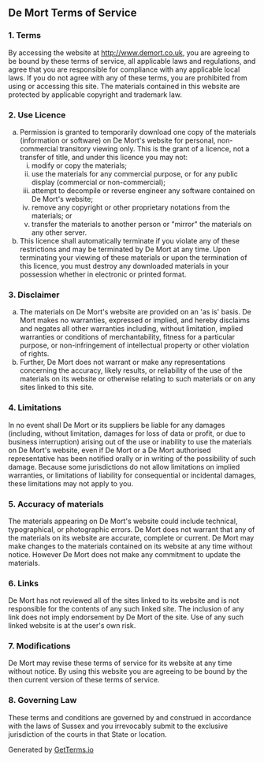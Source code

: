 <h2>De Mort Terms of Service</h2>
<h3>1. Terms</h3>
<p>By accessing the website at <a href="http://www.demort.co.uk">http://www.demort.co.uk</a>, you are agreeing to be bound by these terms of service, all applicable laws and regulations, and agree that you are responsible for compliance with any applicable local laws. If you do not agree with any of these terms, you are prohibited from using or accessing this site. The materials contained in this website are protected by applicable copyright and trademark law.</p>
<h3>2. Use Licence</h3>
<ol type="a">
   <li>Permission is granted to temporarily download one copy of the materials (information or software) on De Mort's website for personal, non-commercial transitory viewing only. This is the grant of a licence, not a transfer of title, and under this licence you may not:
   <ol type="i">
       <li>modify or copy the materials;</li>
       <li>use the materials for any commercial purpose, or for any public display (commercial or non-commercial);</li>
       <li>attempt to decompile or reverse engineer any software contained on De Mort's website;</li>
       <li>remove any copyright or other proprietary notations from the materials; or</li>
       <li>transfer the materials to another person or "mirror" the materials on any other server.</li>
   </ol>
    </li>
   <li>This licence shall automatically terminate if you violate any of these restrictions and may be terminated by De Mort at any time. Upon terminating your viewing of these materials or upon the termination of this licence, you must destroy any downloaded materials in your possession whether in electronic or printed format.</li>
</ol>
<h3>3. Disclaimer</h3>
<ol type="a">
   <li>The materials on De Mort's website are provided on an 'as is' basis. De Mort makes no warranties, expressed or implied, and hereby disclaims and negates all other warranties including, without limitation, implied warranties or conditions of merchantability, fitness for a particular purpose, or non-infringement of intellectual property or other violation of rights.</li>
   <li>Further, De Mort does not warrant or make any representations concerning the accuracy, likely results, or reliability of the use of the materials on its website or otherwise relating to such materials or on any sites linked to this site.</li>
</ol>
<h3>4. Limitations</h3>
<p>In no event shall De Mort or its suppliers be liable for any damages (including, without limitation, damages for loss of data or profit, or due to business interruption) arising out of the use or inability to use the materials on De Mort's website, even if De Mort or a De Mort authorised representative has been notified orally or in writing of the possibility of such damage. Because some jurisdictions do not allow limitations on implied warranties, or limitations of liability for consequential or incidental damages, these limitations may not apply to you.</p>
<h3>5. Accuracy of materials</h3>
<p>The materials appearing on De Mort's website could include technical, typographical, or photographic errors. De Mort does not warrant that any of the materials on its website are accurate, complete or current. De Mort may make changes to the materials contained on its website at any time without notice. However De Mort does not make any commitment to update the materials.</p>
<h3>6. Links</h3>
<p>De Mort has not reviewed all of the sites linked to its website and is not responsible for the contents of any such linked site. The inclusion of any link does not imply endorsement by De Mort of the site. Use of any such linked website is at the user's own risk.</p>
<h3>7. Modifications</h3>
<p>De Mort may revise these terms of service for its website at any time without notice. By using this website you are agreeing to be bound by the then current version of these terms of service.</p>
<h3>8. Governing Law</h3>
<p>These terms and conditions are governed by and construed in accordance with the laws of Sussex and you irrevocably submit to the exclusive jurisdiction of the courts in that State or location.</p>
<p>Generated by <a title="Terms of Service Template Generator" href="https://getterms.io/">GetTerms.io</a></p>
